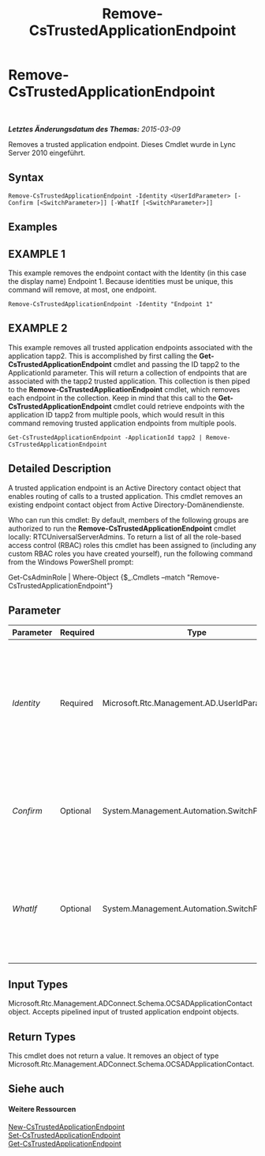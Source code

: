 ﻿---
title: Remove-CsTrustedApplicationEndpoint
TOCTitle: Remove-CsTrustedApplicationEndpoint
ms:assetid: c9b96690-d8c2-47f7-bff3-706dbf68d75a
ms:mtpsurl: https://technet.microsoft.com/de-de/library/Gg398837(v=OCS.15)
ms:contentKeyID: 49295395
ms.date: 05/19/2016
mtps_version: v=OCS.15
ms.translationtype: HT
---

# Remove-CsTrustedApplicationEndpoint

 

_**Letztes Änderungsdatum des Themas:** 2015-03-09_

Removes a trusted application endpoint. Dieses Cmdlet wurde in Lync Server 2010 eingeführt.

## Syntax

    Remove-CsTrustedApplicationEndpoint -Identity <UserIdParameter> [-Confirm [<SwitchParameter>]] [-WhatIf [<SwitchParameter>]]

## Examples

## EXAMPLE 1

This example removes the endpoint contact with the Identity (in this case the display name) Endpoint 1. Because identities must be unique, this command will remove, at most, one endpoint.

    Remove-CsTrustedApplicationEndpoint -Identity "Endpoint 1"

## EXAMPLE 2

This example removes all trusted application endpoints associated with the application tapp2. This is accomplished by first calling the **Get-CsTrustedApplicationEndpoint** cmdlet and passing the ID tapp2 to the ApplicationId parameter. This will return a collection of endpoints that are associated with the tapp2 trusted application. This collection is then piped to the **Remove-CsTrustedApplicationEndpoint** cmdlet, which removes each endpoint in the collection. Keep in mind that this call to the **Get-CsTrustedApplicationEndpoint** cmdlet could retrieve endpoints with the application ID tapp2 from multiple pools, which would result in this command removing trusted application endpoints from multiple pools.

    Get-CsTrustedApplicationEndpoint -ApplicationId tapp2 | Remove-CsTrustedApplicationEndpoint

## Detailed Description

A trusted application endpoint is an Active Directory contact object that enables routing of calls to a trusted application. This cmdlet removes an existing endpoint contact object from Active Directory-Domänendienste.

Who can run this cmdlet: By default, members of the following groups are authorized to run the **Remove-CsTrustedApplicationEndpoint** cmdlet locally: RTCUniversalServerAdmins. To return a list of all the role-based access control (RBAC) roles this cmdlet has been assigned to (including any custom RBAC roles you have created yourself), run the following command from the Windows PowerShell prompt:

Get-CsAdminRole | Where-Object {$\_.Cmdlets –match "Remove-CsTrustedApplicationEndpoint"}

## Parameter


<table>
<colgroup>
<col style="width: 25%" />
<col style="width: 25%" />
<col style="width: 25%" />
<col style="width: 25%" />
</colgroup>
<thead>
<tr class="header">
<th>Parameter</th>
<th>Required</th>
<th>Type</th>
<th>Description</th>
</tr>
</thead>
<tbody>
<tr class="odd">
<td><p><em>Identity</em></p></td>
<td><p>Required</p></td>
<td><p>Microsoft.Rtc.Management.AD.UserIdParameter</p></td>
<td><p>The Identity (the distinguished name of the contact), SIP address, or display name of the application endpoint to be removed.</p></td>
</tr>
<tr class="even">
<td><p><em>Confirm</em></p></td>
<td><p>Optional</p></td>
<td><p>System.Management.Automation.SwitchParameter</p></td>
<td><p>Fordert Sie vor der Ausführung des Befehls zum Bestätigen auf.</p></td>
</tr>
<tr class="odd">
<td><p><em>WhatIf</em></p></td>
<td><p>Optional</p></td>
<td><p>System.Management.Automation.SwitchParameter</p></td>
<td><p>Beschreibt die Auswirkungen einer Ausführung des Befehls, ohne den Befehl tatsächlich auszuführen.</p></td>
</tr>
</tbody>
</table>


## Input Types

Microsoft.Rtc.Management.ADConnect.Schema.OCSADApplicationContact object. Accepts pipelined input of trusted application endpoint objects.

## Return Types

This cmdlet does not return a value. It removes an object of type Microsoft.Rtc.Management.ADConnect.Schema.OCSADApplicationContact.

## Siehe auch

#### Weitere Ressourcen

[New-CsTrustedApplicationEndpoint](new-cstrustedapplicationendpoint.md)  
[Set-CsTrustedApplicationEndpoint](set-cstrustedapplicationendpoint.md)  
[Get-CsTrustedApplicationEndpoint](get-cstrustedapplicationendpoint.md)


